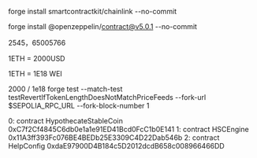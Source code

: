 forge install smartcontractkit/chainlink --no-commit

forge install @openzeppelin/contract@v5.0.1 --no-commit

2545，65005766

1ETH = 2000USD

1ETH = 1E18 WEI

2000 / 1e18
forge test --match-test testRevertIfTokenLengthDoesNotMatchPriceFeeds --fork-url $SEPOLIA_RPC_URL --fork-block-number 1

0: contract HypothecateStableCoin 0xC7f2Cf4845C6db0e1a1e91ED41Bcd0FcC1b0E141
1: contract HSCEngine 0x11A3ff393Fc076BE4BEDb25E3309C4D22Dab546b
2: contract HelpConfig 0xdaE97900D4B184c5D2012dcdB658c008966466DD
